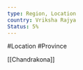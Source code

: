 ```yaml
---
type: Region, Location
country: Vriksha Rajya
Status: 5%
---
```


#Location #Province

[[Chandrakona]]
